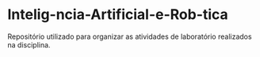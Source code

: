 # Intelig-ncia-Artificial-e-Rob-tica
Repositório utilizado para organizar as atividades de laboratório realizados na disciplina. 
